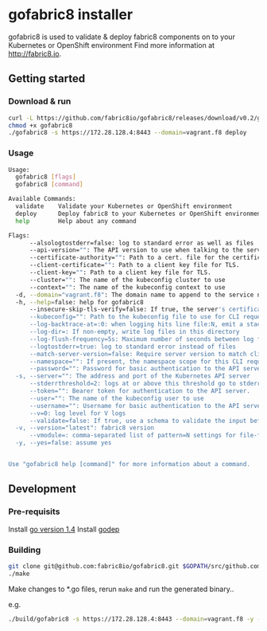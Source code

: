 # gofabric8 installer

gofabric8 is used to validate & deploy fabric8 components on to your Kubernetes or OpenShift environment
								Find more information at http://fabric8.io.

## Getting started

### Download & run

```sh
curl -L https://github.com/fabric8io/gofabric8/releases/download/v0.2/gofabric8-0.2-darwin-amd64.tar.gz | tar -xvz
chmod +x gofabric8
./gofabric8 -s https://172.28.128.4:8443 --domain=vagrant.f8 deploy
```

### Usage

```sh
Usage:
  gofabric8 [flags]
  gofabric8 [command]

Available Commands:
  validate    Validate your Kubernetes or OpenShift environment
  deploy      Deploy fabric8 to your Kubernetes or OpenShift environment
  help        Help about any command

Flags:
      --alsologtostderr=false: log to standard error as well as files
      --api-version="": The API version to use when talking to the server
      --certificate-authority="": Path to a cert. file for the certificate authority.
      --client-certificate="": Path to a client key file for TLS.
      --client-key="": Path to a client key file for TLS.
      --cluster="": The name of the kubeconfig cluster to use
      --context="": The name of the kubeconfig context to use
  -d, --domain="vagrant.f8": The domain name to append to the service name to access web applications
  -h, --help=false: help for gofabric8
      --insecure-skip-tls-verify=false: If true, the server's certificate will not be checked for validity. This will make your HTTPS connections insecure.
      --kubeconfig="": Path to the kubeconfig file to use for CLI requests.
      --log-backtrace-at=:0: when logging hits line file:N, emit a stack trace
      --log-dir=: If non-empty, write log files in this directory
      --log-flush-frequency=5s: Maximum number of seconds between log flushes
      --logtostderr=true: log to standard error instead of files
      --match-server-version=false: Require server version to match client version
      --namespace="": If present, the namespace scope for this CLI request.
      --password="": Password for basic authentication to the API server.
  -s, --server="": The address and port of the Kubernetes API server
      --stderrthreshold=2: logs at or above this threshold go to stderr
      --token="": Bearer token for authentication to the API server.
      --user="": The name of the kubeconfig user to use
      --username="": Username for basic authentication to the API server.
      --v=0: log level for V logs
      --validate=false: If true, use a schema to validate the input before sending it
  -v, --version="latest": fabric8 version
      --vmodule=: comma-separated list of pattern=N settings for file-filtered logging
  -y, --yes=false: assume yes


Use "gofabric8 help [command]" for more information about a command.
```

## Development

### Pre-requisits

Install [go version 1.4](https://golang.org/doc/install)
Install [godep](https://https://github.com/tools/godep)


### Building

```sh
git clone git@github.com:fabric8io/gofabric8.git $GOPATH/src/github.com/fabric8io/gofabric8
./make
```

Make changes to *.go files, rerun `make` and run the generated binary..

e.g.

```sh
./build/gofabric8 -s https://172.28.128.4:8443 --domain=vagrant.f8 -y --namespace="fabric8" deploy

```
